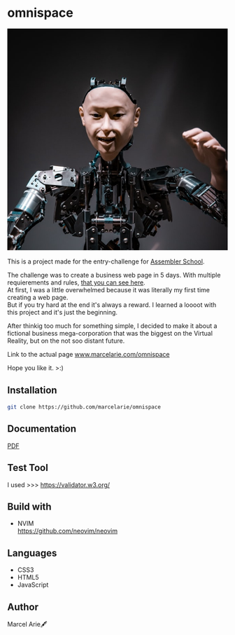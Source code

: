 # omnispace
![alt text](https://github.com/marcelarie/omnispace/blob/master/files/images/android.jpg)

This is a project made for the entry-challenge for [Assembler School](https://www.assemblerschool.com/).

The challenge was to create a business web page in 5 days. With multiple requierements and rules, [that you can see here](https://github.com/marcelarie/omnispace/blob/develop/resources.txt).  
At first, I was a little overwhelmed because it was literally my first time creating a web page.  
But if you try hard at the end it's always a reward. I learned a loooot with this project and it's 
just the beginning. 

After thinkig too much for something simple, I decided to make it about a fictional business 
mega-corporation that was the biggest on the Virtual Reality, but on the not soo distant future.


Link to the actual page www.marcelarie.com/omnispace

Hope you like it. >:)

## Installation
```bash
git clone https://github.com/marcelarie/omnispace 
```
## Documentation 
[PDF](https://github.com/marcelarie/omnispace/blob/master/files/Documentation/omnispace-documentation.pdf)

## Test Tool
I used >>> https://validator.w3.org/

## Build with
- NVIM   
https://github.com/neovim/neovim

## Languages
- CSS3  
- HTML5  
- JavaScript  

## Author

Marcel Arie🖋
